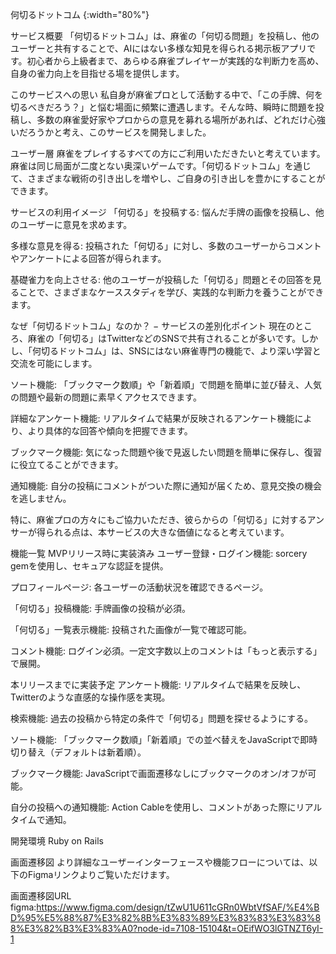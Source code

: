 何切るドットコム
{:width="80%"}

サービス概要
「何切るドットコム」は、麻雀の「何切る問題」を投稿し、他のユーザーと共有することで、AIにはない多様な知見を得られる掲示板アプリです。初心者から上級者まで、あらゆる麻雀プレイヤーが実践的な判断力を高め、自身の雀力向上を目指せる場を提供します。

このサービスへの思い
私自身が麻雀プロとして活動する中で、「この手牌、何を切るべきだろう？」と悩む場面に頻繁に遭遇します。そんな時、瞬時に問題を投稿し、多数の麻雀愛好家やプロからの意見を募れる場所があれば、どれだけ心強いだろうかと考え、このサービスを開発しました。

ユーザー層
麻雀をプレイするすべての方にご利用いただきたいと考えています。麻雀は同じ局面が二度とない奥深いゲームです。「何切るドットコム」を通じて、さまざまな戦術の引き出しを増やし、ご自身の引き出しを豊かにすることができます。

サービスの利用イメージ
「何切る」を投稿する: 悩んだ手牌の画像を投稿し、他のユーザーに意見を求めます。

多様な意見を得る: 投稿された「何切る」に対し、多数のユーザーからコメントやアンケートによる回答が得られます。

基礎雀力を向上させる: 他のユーザーが投稿した「何切る」問題とその回答を見ることで、さまざまなケーススタディを学び、実践的な判断力を養うことができます。

なぜ「何切るドットコム」なのか？ − サービスの差別化ポイント
現在のところ、麻雀の「何切る」はTwitterなどのSNSで共有されることが多いです。しかし、「何切るドットコム」は、SNSにはない麻雀専門の機能で、より深い学習と交流を可能にします。

ソート機能: 「ブックマーク数順」や「新着順」で問題を簡単に並び替え、人気の問題や最新の問題に素早くアクセスできます。

詳細なアンケート機能: リアルタイムで結果が反映されるアンケート機能により、より具体的な回答や傾向を把握できます。

ブックマーク機能: 気になった問題や後で見返したい問題を簡単に保存し、復習に役立てることができます。

通知機能: 自分の投稿にコメントがついた際に通知が届くため、意見交換の機会を逃しません。

特に、麻雀プロの方々にもご協力いただき、彼らからの「何切る」に対するアンサーが得られる点は、本サービスの大きな価値になると考えています。

機能一覧
MVPリリース時に実装済み
ユーザー登録・ログイン機能: sorcery gemを使用し、セキュアな認証を提供。

プロフィールページ: 各ユーザーの活動状況を確認できるページ。

「何切る」投稿機能: 手牌画像の投稿が必須。

「何切る」一覧表示機能: 投稿された画像が一覧で確認可能。

コメント機能: ログイン必須。一定文字数以上のコメントは「もっと表示する」で展開。

本リリースまでに実装予定
アンケート機能: リアルタイムで結果を反映し、Twitterのような直感的な操作感を実現。

検索機能: 過去の投稿から特定の条件で「何切る」問題を探せるようにする。

ソート機能: 「ブックマーク数順」「新着順」での並べ替えをJavaScriptで即時切り替え（デフォルトは新着順）。

ブックマーク機能: JavaScriptで画面遷移なしにブックマークのオン/オフが可能。

自分の投稿への通知機能: Action Cableを使用し、コメントがあった際にリアルタイムで通知。

開発環境
Ruby on Rails

画面遷移図
より詳細なユーザーインターフェースや機能フローについては、以下のFigmaリンクよりご覧いただけます。

画面遷移図URL
figma:https://www.figma.com/design/tZwU1U611cGRn0WbtVfSAF/%E4%BD%95%E5%88%87%E3%82%8B%E3%83%89%E3%83%83%E3%83%88%E3%82%B3%E3%83%A0?node-id=7108-15104&t=OEifWO3lGTNZT6yI-1

